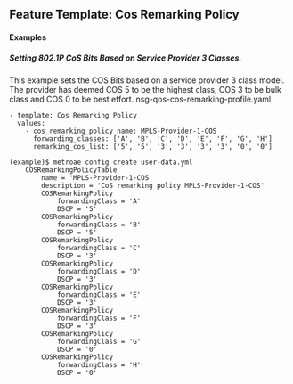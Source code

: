 ## Feature Template: Cos Remarking Policy
#### Examples

##### Setting 802.1P CoS Bits Based on Service Provider 3 Classes.
This example sets the COS Bits based on a service provider 3 class model. The provider has deemed COS 5 to be the highest class, COS 3 to be bulk class and COS 0 to be best effort.  nsg-qos-cos-remarking-profile.yaml
```
- template: Cos Remarking Policy
  values:
    - cos_remarking_policy_name: MPLS-Provider-1-COS
      forwarding_classes: ['A', 'B', 'C', 'D', 'E', 'F', 'G', 'H']
      remarking_cos_list: ['5', '5', '3', '3', '3', '3', '0', '0']

```
```
(example)$ metroae config create user-data.yml
    COSRemarkingPolicyTable
        name = 'MPLS-Provider-1-COS'
        description = 'CoS remarking policy MPLS-Provider-1-COS'
        COSRemarkingPolicy
            forwardingClass = 'A'
            DSCP = '5'
        COSRemarkingPolicy
            forwardingClass = 'B'
            DSCP = '5'
        COSRemarkingPolicy
            forwardingClass = 'C'
            DSCP = '3'
        COSRemarkingPolicy
            forwardingClass = 'D'
            DSCP = '3'
        COSRemarkingPolicy
            forwardingClass = 'E'
            DSCP = '3'
        COSRemarkingPolicy
            forwardingClass = 'F'
            DSCP = '3'
        COSRemarkingPolicy
            forwardingClass = 'G'
            DSCP = '0'
        COSRemarkingPolicy
            forwardingClass = 'H'
            DSCP = '0'

```
